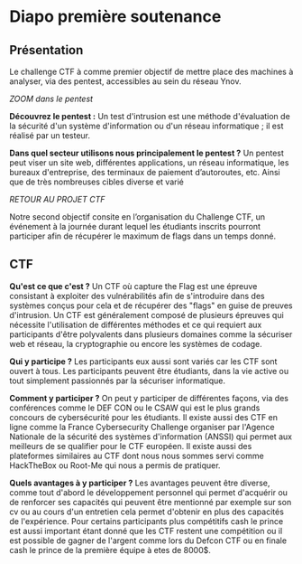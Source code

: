 # Diapo première soutenance


## Présentation 


Le challenge CTF à comme premier objectif de mettre place des machines à analyser, via des pentest, accessibles au sein du réseau Ynov.

*ZOOM dans le pentest* 

**Découvrez le pentest :** 
Un test d'intrusion est une méthode d'évaluation de la sécurité d'un système d'information ou d'un réseau informatique ; il est réalisé par un testeur.

**Dans quel secteur utilisons nous principalement le pentest ?**
Un pentest peut viser un site web, différentes applications, un réseau informatique, les bureaux d'entreprise, des terminaux de paiement d’autoroutes, etc.
Ainsi que de très nombreuses cibles diverse et varié

*RETOUR AU PROJET CTF* 

Notre second objectif consite en l’organisation du Challenge CTF, un événement à la journée durant lequel les étudiants inscrits pourront participer afin de récupérer le maximum de flags dans un temps donné.


## CTF

**Qu'est ce que c'est ?**
Un CTF où capture the Flag est une épreuve consistant à exploiter des vulnérabilités afin de s'introduire dans des systèmes conçus pour cela et de récupérer des "flags" en guise de preuves d'intrusion. Un CTF est généralement composé de plusieurs épreuves qui nécessite l'utilisation de différentes méthodes et ce qui requiert aux participants d'être polyvalents dans plusieurs domaines comme la sécuriser web et réseau, la cryptographie ou encore les systèmes de codage.

**Qui y participe ?**
Les participants eux aussi sont variés car les CTF sont ouvert à tous. Les participants peuvent être étudiants, dans la vie active ou tout simplement passionnés par la sécuriser informatique.

**Comment y participer ?**
On peut y participer de différentes façons, via des conférences comme le DEF CON ou le CSAW qui est le plus grands concours de cybersécurité pour les étudiants. Il existe aussi des CTF en ligne comme la France Cybersecurity Challenge organiser par l'Agence Nationale de la sécurité des systèmes d'information (ANSSI) qui permet aux meilleurs de se qualifier pour le CTF européen. Il existe aussi des plateformes similaires au CTF dont nous nous sommes servi comme HackTheBox ou Root-Me qui nous a permis de pratiquer.
 
**Quels avantages à y participer ?**
Les avantages peuvent être diverse, comme tout d'abord le développement personnel qui permet d'acquérir ou de renforcer ses capacités qui peuvent être mentionné par exemple sur son cv ou au cours d'un entretien cela permet d'obtenir en plus des capacités de l'expérience. Pour certains participants plus compétitifs cash le prince est aussi important étant donné que les CTF restent une compétition ou il est possible de gagner de l'argent comme lors du Defcon CTF ou en finale cash le prince de la première équipe à etes de 8000$.
